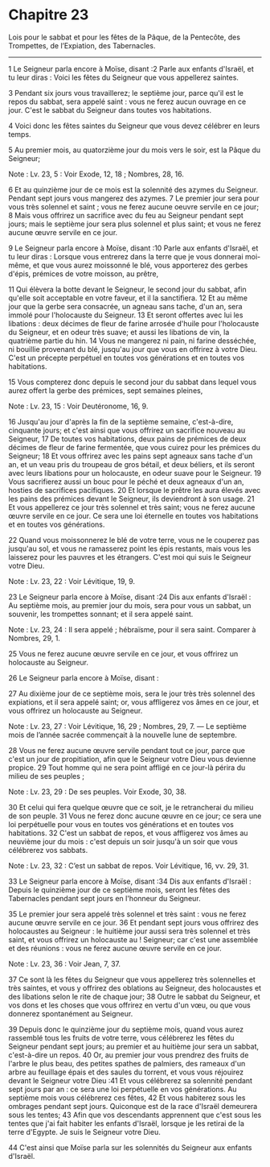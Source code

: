 # Chapitre 23

Lois pour le sabbat et pour les fêtes de la Pâque, de la Pentecôte, des Trompettes, de l’Expiation, des Tabernacles.

***

1 Le Seigneur parla encore à Moïse, disant :2 Parle aux enfants d'Israël, et tu leur diras : Voici les fêtes du Seigneur que vous appellerez saintes.


3 Pendant six jours vous travaillerez; le septième jour, parce qu'il est le repos du sabbat, sera appelé saint : vous ne ferez aucun ouvrage en ce jour. C'est le sabbat du Seigneur dans toutes vos habitations.


4 Voici donc les fêtes saintes du Seigneur que vous devez célébrer en leurs temps.


5 Au premier mois, au quatorzième jour du mois vers le soir, est la Pâque du Seigneur;

<span class="bible-note">Note : </span> Lv. 23, 5 : Voir Exode, 12, 18 ; Nombres, 28, 16.

6 Et au quinzième jour de ce mois est la solennité des azymes du Seigneur. Pendant sept jours vous mangerez des azymes. 7 Le premier jour sera pour vous très solennel et saint ; vous ne ferez aucune oeuvre servile en ce jour; 8 Mais vous offrirez un sacrifice avec du feu au Seigneur pendant sept jours; mais le septième jour sera plus solennel et plus saint; et vous ne ferez aucune œuvre servile en ce jour.


9 Le Seigneur parla encore à Moïse, disant :10 Parle aux enfants d'Israël, et tu leur diras : Lorsque vous entrerez dans la terre que je vous donnerai moi-même, et que vous aurez moissonné le blé, vous apporterez des gerbes d'épis, prémices de votre moisson, au prêtre,


11 Qui élèvera la botte devant le Seigneur, le second jour du sabbat, afin qu'elle soit acceptable en votre faveur, et il la sanctifiera. 12 Et au même jour que la gerbe sera consacrée, un agneau sans tache, d'un an, sera immolé pour l'holocauste du Seigneur. 13 Et seront offertes avec lui les libations : deux décimes de fleur de farine arrosée d'huile pour l'holocauste du Seigneur, et en odeur très suave; et aussi les libations de vin, la quatrième partie du hin. 14 Vous ne mangerez ni pain, ni farine desséchée, ni bouillie provenant du blé, jusqu'au jour que vous en offrirez à votre Dieu. C'est un précepte perpétuel en toutes vos générations et en toutes vos habitations.


15 Vous compterez donc depuis le second jour du sabbat dans lequel vous aurez offert la gerbe des prémices, sept semaines pleines,

<span class="bible-note">Note : </span> Lv. 23, 15 : Voir Deutéronome, 16, 9.

16 Jusqu'au jour d'après la fin de la septième semaine, c'est-à-dire, cinquante jours; et c'est ainsi que vous offrirez un sacrifice nouveau au Seigneur, 17 De toutes vos habitations, deux pains de prémices de deux décimes de fleur de farine fermentée, que vous cuirez pour les prémices du Seigneur; 18 Et vous offrirez avec les pains sept agneaux sans tache d'un an, et un veau pris du troupeau de gros bétail, et deux béliers, et ils seront avec leurs libations pour un holocauste, en odeur suave pour le Seigneur. 19 Vous sacrifierez aussi un bouc pour le péché et deux agneaux d'un an, hosties de sacrifices pacifiques. 20 Et lorsque le prêtre les aura élevés avec les pains des prémices devant le Seigneur, ils deviendront à son usage. 21 Et vous appellerez ce jour très solennel et très saint; vous ne ferez aucune œuvre servile en ce jour. Ce sera une loi éternelle en toutes vos habitations et en toutes vos générations.


22 Quand vous moissonnerez le blé de votre terre, vous ne le couperez pas jusqu'au sol, et vous ne ramasserez point les épis restants, mais vous les laisserez pour les pauvres et les étrangers. C'est moi qui suis le Seigneur votre Dieu.

<span class="bible-note">Note : </span> Lv. 23, 22 : Voir Lévitique, 19, 9.


23 Le Seigneur parla encore à Moïse, disant :24 Dis aux enfants d'Israël : Au septième mois, au premier jour du mois, sera pour vous un sabbat, un souvenir, les trompettes sonnant; et il sera appelé saint.

<span class="bible-note">Note : </span> Lv. 23, 24 : Il sera appelé ; hébraïsme, pour il sera saint. Comparer à Nombres, 29, 1.


25 Vous ne ferez aucune œuvre servile en ce jour, et vous offrirez un holocauste au Seigneur.


26 Le Seigneur parla encore à Moïse, disant :


27 Au dixième jour de ce septième mois, sera le jour très très solennel des expiations, et il sera appelé saint; or, vous affligerez vos âmes en ce jour, et vous offrirez un holocauste au Seigneur.

<span class="bible-note">Note : </span> Lv. 23, 27 : Voir Lévitique, 16, 29 ; Nombres, 29, 7. ― Le septième mois de l’année sacrée commençait à la nouvelle lune de septembre.

28 Vous ne ferez aucune œuvre servile pendant tout ce jour, parce que c'est un jour de propitiation, afin que le Seigneur votre Dieu vous devienne propice. 29 Tout homme qui ne sera point affligé en ce jour-là périra du milieu de ses peuples ;

<span class="bible-note">Note : </span> Lv. 23, 29 : De ses peuples. Voir Exode, 30, 38.

30 Et celui qui fera quelque œuvre que ce soit, je le retrancherai du milieu de son peuple. 31 Vous ne ferez donc aucune œuvre en ce jour; ce sera une loi perpétuelle pour vous en toutes vos générations et en toutes vos habitations. 32 C'est un sabbat de repos, et vous affligerez vos âmes au neuvième jour du mois : c'est depuis un soir jusqu'à un soir que vous célébrerez vos sabbats.

<span class="bible-note">Note : </span> Lv. 23, 32 : C’est un sabbat de repos. Voir Lévitique, 16, vv. 29, 31.


33 Le Seigneur parla encore à Moïse, disant :34 Dis aux enfants d'Israël : Depuis le quinzième jour de ce septième mois, seront les fêtes des Tabernacles pendant sept jours en l'honneur du Seigneur.


35 Le premier jour sera appelé très solennel et très saint : vous ne ferez aucune œuvre servile en ce jour. 36 Et pendant sept jours vous offrirez des holocaustes au Seigneur : le huitième jour aussi sera très solennel et très saint, et vous offrirez un holocauste au ! Seigneur; car c'est une assemblée et des réunions : vous ne ferez aucune œuvre servile en ce jour.

<span class="bible-note">Note : </span> Lv. 23, 36 : Voir Jean, 7, 37.


37 Ce sont là les fêtes du Seigneur que vous appellerez très solennelles et très saintes, et vous y offrirez des oblations au Seigneur, des holocaustes et des libations selon le rite de chaque jour; 38 Outre le sabbat du Seigneur, et vos dons et les choses que vous offrirez en vertu d'un vœu, ou que vous donnerez spontanément au Seigneur.


39 Depuis donc le quinzième jour du septième mois, quand vous aurez rassemblé tous les fruits de votre terre, vous célébrerez les fêtes du Seigneur pendant sept jours; au premier et au huitième jour sera un sabbat, c'est-à-dire un repos. 40 Or, au premier jour vous prendrez des fruits de l'arbre le plus beau, des petites spathes de palmiers, des rameaux d'un arbre au feuillage épais et des saules du torrent, et vous vous réjouirez devant le Seigneur votre Dieu :41 Et vous célébrerez sa solennité pendant sept jours par an : ce sera une loi perpétuelle en vos générations. Au septième mois vous célébrerez ces fêtes, 42 Et vous habiterez sous les ombrages pendant sept jours. Quiconque est de la race d'Israël demeurera sous les tentes; 43 Afin que vos descendants apprennent que c'est sous les tentes que j'ai fait habiter les enfants d'Israël, lorsque je les retirai de la terre d'Egypte. Je suis le Seigneur votre Dieu.


44 C'est ainsi que Moïse parla sur les solennités du Seigneur aux enfants d'Israël.

